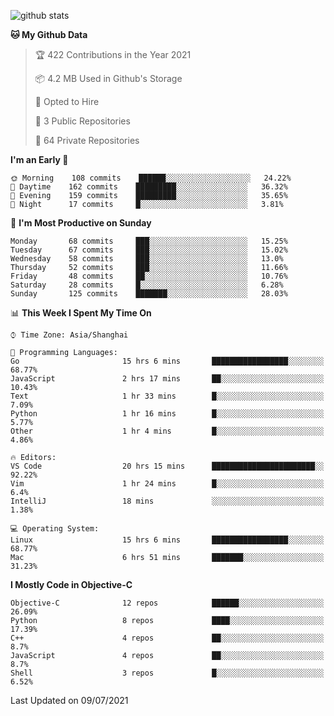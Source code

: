 
![github stats](https://github-readme-stats.vercel.app/api?username=ChesterYue&show_icons=true&count_private=true)

<!-- ![wakatime](https://github-readme-stats.vercel.app/api/wakatime?username=ChesterYue&layout=compact) -->

<!-- ![wakatime](https://github-readme-stats.vercel.app/api/top-langs/?username=ChesterYue&layout=compact) -->

<!--START_SECTION:waka-->
**🐱 My Github Data** 

> 🏆 422 Contributions in the Year 2021
 > 
> 📦 4.2 MB Used in Github's Storage 
 > 
> 💼 Opted to Hire
 > 
> 📜 3 Public Repositories 
 > 
> 🔑 64 Private Repositories  
 > 
**I'm an Early 🐤** 

```text
🌞 Morning    108 commits    ██████░░░░░░░░░░░░░░░░░░░   24.22% 
🌆 Daytime    162 commits    █████████░░░░░░░░░░░░░░░░   36.32% 
🌃 Evening    159 commits    █████████░░░░░░░░░░░░░░░░   35.65% 
🌙 Night      17 commits     █░░░░░░░░░░░░░░░░░░░░░░░░   3.81%

```
📅 **I'm Most Productive on Sunday** 

```text
Monday       68 commits     ███░░░░░░░░░░░░░░░░░░░░░░   15.25% 
Tuesday      67 commits     ███░░░░░░░░░░░░░░░░░░░░░░   15.02% 
Wednesday    58 commits     ███░░░░░░░░░░░░░░░░░░░░░░   13.0% 
Thursday     52 commits     ███░░░░░░░░░░░░░░░░░░░░░░   11.66% 
Friday       48 commits     ██░░░░░░░░░░░░░░░░░░░░░░░   10.76% 
Saturday     28 commits     █░░░░░░░░░░░░░░░░░░░░░░░░   6.28% 
Sunday       125 commits    ███████░░░░░░░░░░░░░░░░░░   28.03%

```


📊 **This Week I Spent My Time On** 

```text
⌚︎ Time Zone: Asia/Shanghai

💬 Programming Languages: 
Go                       15 hrs 6 mins       █████████████████░░░░░░░░   68.77% 
JavaScript               2 hrs 17 mins       ██░░░░░░░░░░░░░░░░░░░░░░░   10.43% 
Text                     1 hr 33 mins        █░░░░░░░░░░░░░░░░░░░░░░░░   7.09% 
Python                   1 hr 16 mins        █░░░░░░░░░░░░░░░░░░░░░░░░   5.77% 
Other                    1 hr 4 mins         █░░░░░░░░░░░░░░░░░░░░░░░░   4.86%

🔥 Editors: 
VS Code                  20 hrs 15 mins      ███████████████████████░░   92.22% 
Vim                      1 hr 24 mins        █░░░░░░░░░░░░░░░░░░░░░░░░   6.4% 
IntelliJ                 18 mins             ░░░░░░░░░░░░░░░░░░░░░░░░░   1.38%

💻 Operating System: 
Linux                    15 hrs 6 mins       █████████████████░░░░░░░░   68.77% 
Mac                      6 hrs 51 mins       ███████░░░░░░░░░░░░░░░░░░   31.23%

```

**I Mostly Code in Objective-C** 

```text
Objective-C              12 repos            ██████░░░░░░░░░░░░░░░░░░░   26.09% 
Python                   8 repos             ████░░░░░░░░░░░░░░░░░░░░░   17.39% 
C++                      4 repos             ██░░░░░░░░░░░░░░░░░░░░░░░   8.7% 
JavaScript               4 repos             ██░░░░░░░░░░░░░░░░░░░░░░░   8.7% 
Shell                    3 repos             █░░░░░░░░░░░░░░░░░░░░░░░░   6.52%

```



 Last Updated on 09/07/2021
<!--END_SECTION:waka-->